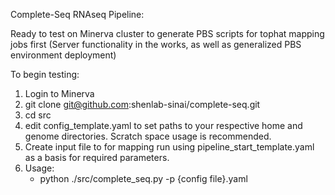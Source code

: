 Complete-Seq RNAseq Pipeline:

Ready to test on Minerva cluster to generate PBS scripts for tophat mapping jobs first (Server functionality in the works, as well as generalized PBS environment deployment)

To begin testing:
  1. Login to Minerva
  2. git clone git@github.com:shenlab-sinai/complete-seq.git
  3. cd src
  4. edit config_template.yaml to set paths to your respective home and genome directories. Scratch space usage is recommended.
  5. Create input file to for mapping run using pipeline_start_template.yaml as a basis for required parameters.
  6. Usage:
     - python ./src/complete_seq.py -p {config file}.yaml
